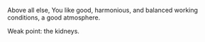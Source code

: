 Above all else, You like good, harmonious, and balanced working conditions, a good atmosphere. 

Weak point: the kidneys.